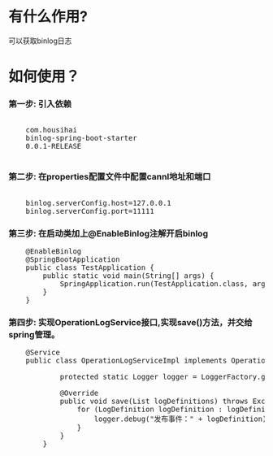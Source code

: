 # 有什么作用?
  可以获取binlog日志
# 如何使用？</h1>
### 第一步: 引入依赖
      
<pre>
   <dependency>
	<groupId>com.housihai</groupId>
	<artifactId>binlog-spring-boot-starter</artifactId>
	<version>0.0.1-RELEASE</version>
   </dependency>
</pre>
### 第二步: 在properties配置文件中配置cannl地址和端口
  
<pre>    
	binlog.serverConfig.host=127.0.0.1
	binlog.serverConfig.port=11111
</pre>

### 第三步: 在启动类加上@EnableBinlog注解开启binlog
     
<pre>
	@EnableBinlog
	@SpringBootApplication
	public class TestApplication {
		public static void main(String[] args) {
			SpringApplication.run(TestApplication.class, args);
		}
	}
</pre>

### 第四步: 实现OperationLogService接口,实现save()方法，并交给spring管理。
        
<pre>
	@Service
	public class OperationLogServiceImpl implements OperationLogService {

			protected static Logger logger = LoggerFactory.getLogger(OperationLogServiceImpl.class);

			@Override
			public void save(List<LogDefinition> logDefinitions) throws Exception {
				for (LogDefinition logDefinition : logDefinitions) {
					logger.debug("发布事件：" + logDefinition);
				}
			}
		}
</pre>
